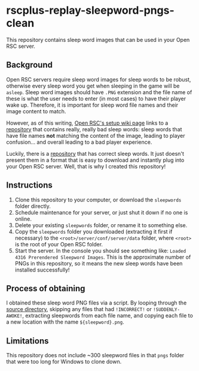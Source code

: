 # rscplus-replay-sleepword-pngs-clean

This repository contains sleep word images that can be used in your Open RSC server.

## Background

Open RSC servers require sleep word images for sleep words to be robust, otherwise every sleep word you get when sleeping in the game will be `asleep`. Sleep word images should have `.PNG` extension and the file name of these is what the user needs to enter (in most cases) to have their player wake up. Therefore, it is important for sleep word file names and their image content to match.

However, as of this writing, [Open RSC's setup wiki page](https://rsc.vet/wiki/index.php?title=Running_your_own_server) links to a [repository](https://github.com/open-rsc/rsc-captcha-archives) that contains really, really bad sleep words: sleep words that have file names **not** matching the content of the image, leading to player confusion... and overall leading to a bad player experience. 

Luckily, there is a [repository](https://github.com/2003scape/rsc-captcha-archives) that has correct sleep words. It just doesn't present them in a format that is easy to download and instantly plug into your Open RSC server. Well, that is why I created this repository!

## Instructions

1. Clone this repository to your computer, or download the `sleepwords` folder directly.
2. Schedule maintenance for your server, or just shut it down if no one is online.
3. Delete your existing `sleepwords` folder, or rename it to something else.
4. Copy the `sleepwords` folder you downloaded (extracting it first if necessary) to the `<root>/server/conf/server/data` folder, where `<root>` is the root of your Open RSC folder.
5. Start the server. In the console you should see something like: `Loaded 4316 Prerendered Sleepword Images`. This is the approximate number of PNGs in this repository, so it means the new sleep words have been installed successfully!

## Process of obtaining

I obtained these sleep word PNG files via a script. By looping through the [source directory](https://github.com/2003scape/rsc-captcha-archives/tree/master/rscplus-replay-sleepwords/png), skipping any files that had `!INCORRECT!` or `!SUDDENLY-AWOKE!`, extracting sleepwords from each file name, and copying each file to a new location with the name `${sleepword}.png`.

## Limitations

This repository does not include ~300 sleepword files in that `pngs` folder that were too long for Windows to clone down.
